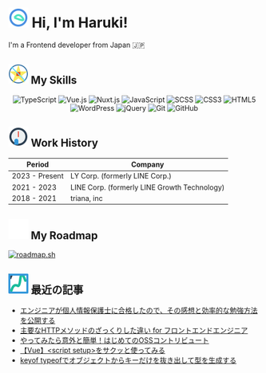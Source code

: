 # ![SVG Animation](./introduction.svg) Hi, I'm Haruki!

I'm a Frontend developer from Japan 🇯🇵

## ![SVG Animation](./my-skills.svg) My Skills

<div align="center">
  <img src="https://img.shields.io/badge/-TypeScript-3178C6?style=for-the-badge&logo=typescript&logoColor=white" alt="TypeScript">
  <img src="https://img.shields.io/badge/-Vue.js-4FC08D?style=for-the-badge&logo=vue.js&logoColor=white" alt="Vue.js">
  <img src="https://img.shields.io/badge/-Nuxt.js-00DC82?style=for-the-badge&logo=nuxt.js&logoColor=white" alt="Nuxt.js">
  <img src="https://img.shields.io/badge/-JavaScript-F7DF1E?style=for-the-badge&logo=javascript&logoColor=black" alt="JavaScript">
  <img src="https://img.shields.io/badge/-SCSS-CC6699?style=for-the-badge&logo=sass&logoColor=white" alt="SCSS">
  <img src="https://img.shields.io/badge/-CSS3-1572B6?style=for-the-badge&logo=css3&logoColor=white" alt="CSS3">
  <img src="https://img.shields.io/badge/-HTML5-E34F26?style=for-the-badge&logo=html5&logoColor=white" alt="HTML5">
  <img src="https://img.shields.io/badge/-WordPress-21759B?style=for-the-badge&logo=wordpress&logoColor=white" alt="WordPress">
  <img src="https://img.shields.io/badge/-jQuery-0769AD?style=for-the-badge&logo=jquery&logoColor=white" alt="jQuery">
  <img src="https://img.shields.io/badge/-Git-F05032?style=for-the-badge&logo=git&logoColor=white" alt="Git">
  <img src="https://img.shields.io/badge/-GitHub-181717?style=for-the-badge&logo=github&logoColor=white" alt="GitHub">

</div>

## ![SVG Animation](./work-history.svg) Work History

| Period | Company |
|------|--------|
| 2023 - Present | LY Corp. (formerly LINE Corp.) |
| 2021 - 2023 | LINE Corp. (formerly LINE Growth Technology) |
| 2018 - 2021 | triana, inc |

## ![SVG Animation](./stats.svg) My Roadmap

<!-- <div align="center">
  <img src="https://github-readme-stats.vercel.app/api?username=haru0101&show_icons=true&theme=radical" alt="GitHub Stats">
</div> -->

[![roadmap.sh](https://roadmap.sh/card/wide/652e68f8f43a58c923dea3c0?variant=dark)](https://roadmap.sh)

## ![SVG Animation](./writing.svg)  最近の記事

<!-- BLOG-POST-LIST:START -->
- [エンジニアが個人情報保護士に合格したので、その感想と効率的な勉強方法を公開する](https://zenn.dev/harryduck/articles/2b9001e63eeeb1)
- [主要なHTTPメソッドのざっくりした違い for フロントエンドエンジニア](https://zenn.dev/harryduck/articles/2d7c1f1716833a)
- [やってみたら意外と簡単！はじめてのOSSコントリビュート](https://zenn.dev/harryduck/articles/00d700ef4d98fa)
- [【Vue】&lt;script setup&gt;をサクッと使ってみる](https://zenn.dev/harryduck/articles/7550e7fd938db5)
- [keyof typeofでオブジェクトからキーだけを抜き出して型を生成する](https://zenn.dev/harryduck/articles/9d09b1c133f9cd)
<!-- BLOG-POST-LIST:END -->
